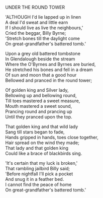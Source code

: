 UNDER THE ROUND TOWER  
  
'ALTHOUGH I'd lie lapped up in linen  
A deal I'd sweat and little earn  
If I should live as live the neighbours,'  
Cried the beggar, Billy Byrne;  
'Stretch bones till the daylight come  
On great-grandfather's battered tomb.'  
  
Upon a grey old battered tombstone  
In Glendalough beside the stream  
Where the O'Byrnes and Byrnes are buried,  
He stretched his bones and fell in a dream  
Of sun and moon that a good hour  
Bellowed and pranced in the round tower;  
  
Of golden king and Silver lady,  
Bellowing up and bellowing round,  
Till toes mastered a sweet measure,  
Mouth mastered a sweet sound,  
Prancing round and prancing up  
Until they pranced upon the top.  
  
That golden king and that wild lady  
Sang till stars began to fade,  
Hands gripped in hands, toes close together,  
Hair spread on the wind they made;  
That lady and that golden king  
Could like a brace of blackbirds sing.  
  
'It's certain that my luck is broken,'  
That rambling jailbird Billy said;  
'Before nightfall I'll pick a pocket  
And snug it in a feather bed.  
I cannot find the peace of home  
On great-grandfather's battered tomb.'  
